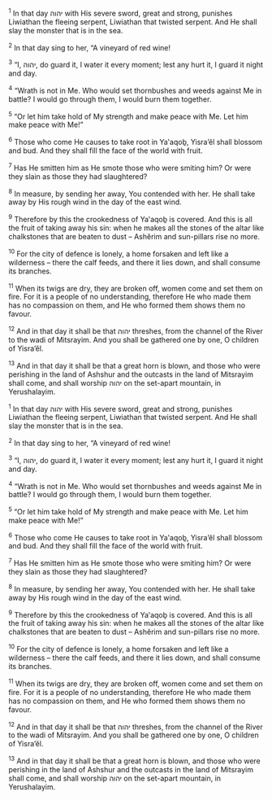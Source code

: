 <sup>1</sup> In that day יהוה with His severe sword, great and strong, punishes Liwiathan the fleeing serpent, Liwiathan that twisted serpent. And He shall slay the monster that is in the sea.

<sup>2</sup> In that day sing to her, “A vineyard of red wine!

<sup>3</sup> “I, יהוה, do guard it, I water it every moment; lest any hurt it, I guard it night and day.

<sup>4</sup> “Wrath is not in Me. Who would set thornbushes and weeds against Me in battle? I would go through them, I would burn them together.

<sup>5</sup> “Or let him take hold of My strength and make peace with Me. Let him make peace with Me!”

<sup>6</sup> Those who come He causes to take root in Ya‛aqoḇ, Yisra’ĕl shall blossom and bud. And they shall fill the face of the world with fruit.

<sup>7</sup> Has He smitten him as He smote those who were smiting him? Or were they slain as those they had slaughtered?

<sup>8</sup> In measure, by sending her away, You contended with her. He shall take away by His rough wind in the day of the east wind.

<sup>9</sup> Therefore by this the crookedness of Ya‛aqoḇ is covered. And this is all the fruit of taking away his sin: when he makes all the stones of the altar like chalkstones that are beaten to dust – Ashĕrim and sun-pillars rise no more.

<sup>10</sup> For the city of defence is lonely, a home forsaken and left like a wilderness – there the calf feeds, and there it lies down, and shall consume its branches.

<sup>11</sup> When its twigs are dry, they are broken off, women come and set them on fire. For it is a people of no understanding, therefore He who made them has no compassion on them, and He who formed them shows them no favour.

<sup>12</sup> And in that day it shall be that יהוה threshes, from the channel of the River to the wadi of Mitsrayim. And you shall be gathered one by one, O children of Yisra’ĕl.

<sup>13</sup> And in that day it shall be that a great horn is blown, and those who were perishing in the land of Ashshur and the outcasts in the land of Mitsrayim shall come, and shall worship יהוה on the set-apart mountain, in Yerushalayim.

<sup>1</sup> In that day יהוה with His severe sword, great and strong, punishes Liwiathan the fleeing serpent, Liwiathan that twisted serpent. And He shall slay the monster that is in the sea.

<sup>2</sup> In that day sing to her, “A vineyard of red wine!

<sup>3</sup> “I, יהוה, do guard it, I water it every moment; lest any hurt it, I guard it night and day.

<sup>4</sup> “Wrath is not in Me. Who would set thornbushes and weeds against Me in battle? I would go through them, I would burn them together.

<sup>5</sup> “Or let him take hold of My strength and make peace with Me. Let him make peace with Me!”

<sup>6</sup> Those who come He causes to take root in Ya‛aqoḇ, Yisra’ĕl shall blossom and bud. And they shall fill the face of the world with fruit.

<sup>7</sup> Has He smitten him as He smote those who were smiting him? Or were they slain as those they had slaughtered?

<sup>8</sup> In measure, by sending her away, You contended with her. He shall take away by His rough wind in the day of the east wind.

<sup>9</sup> Therefore by this the crookedness of Ya‛aqoḇ is covered. And this is all the fruit of taking away his sin: when he makes all the stones of the altar like chalkstones that are beaten to dust – Ashĕrim and sun-pillars rise no more.

<sup>10</sup> For the city of defence is lonely, a home forsaken and left like a wilderness – there the calf feeds, and there it lies down, and shall consume its branches.

<sup>11</sup> When its twigs are dry, they are broken off, women come and set them on fire. For it is a people of no understanding, therefore He who made them has no compassion on them, and He who formed them shows them no favour.

<sup>12</sup> And in that day it shall be that יהוה threshes, from the channel of the River to the wadi of Mitsrayim. And you shall be gathered one by one, O children of Yisra’ĕl.

<sup>13</sup> And in that day it shall be that a great horn is blown, and those who were perishing in the land of Ashshur and the outcasts in the land of Mitsrayim shall come, and shall worship יהוה on the set-apart mountain, in Yerushalayim.

